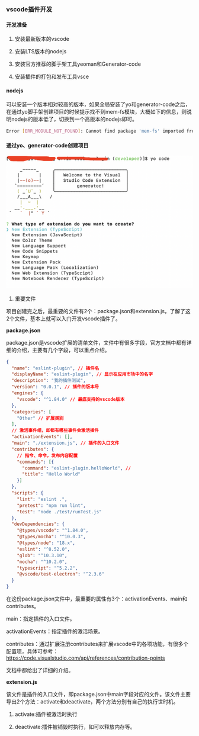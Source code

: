 ### vscode插件开发

#### 开发准备

1. 安装最新版本的vscode

2. 安装LTS版本的nodejs

3. 安装官方推荐的脚手架工具yeoman和Generator-code

4. 安装插件的打包和发布工具vsce

#### nodejs

可以安装一个版本相对较高的版本，如果全局安装了yo和generator-code之后，在通过yo脚手架创建项目的时候提示找不到mem-fs模块，大概如下的信息，则说明nodejs的版本低了，切换到一个高版本的nodejs即可。

```bash
Error [ERR_MODULE_NOT_FOUND]: Cannot find package 'mem-fs' imported from /Users/a58/.nvm/versions/node/v14.16.0/lib/node_modules/yo/node_modules/yeoman-environment/dist/environment-base.js
```

#### 通过yo、generator-code创建项目

![初始化项目](./images/i5.png)

1. 重要文件

项目创建完之后，最重要的文件有2个：package.json和extension.js，了解了这2个文件，基本上就可以入门开发vscode插件了。

**package.json**

package.json是vscode扩展的清单文件，文件中有很多字段，官方文档中都有详细的介绍，主要有几个字段，可以重点介绍。

```json
{
  "name": "eslint-plugin", // 插件名
  "displayName": "eslint-plugin", // 显示在应用市场中的名字
  "description": "我的插件测试",
  "version": "0.0.1", // 插件的版本号
  "engines": {
    "vscode": "^1.84.0" // 最底支持的vscode版本
  },
  "categories": [
    "Other" // 扩展类别
  ],
  // 激活事件组，即都有哪些事件会激活插件
  "activationEvents": [],
  "main": "./extension.js", // 插件的入口文件
  "contributes": {
    // 指令、命令，发布内容配置
    "commands": [{
      "command": "eslint-plugin.helloWorld", // 
      "title": "Hello World"
    }]
  },
  "scripts": {
    "lint": "eslint .",
    "pretest": "npm run lint",
    "test": "node ./test/runTest.js"
  },
  "devDependencies": {
    "@types/vscode": "^1.84.0",
    "@types/mocha": "^10.0.3",
    "@types/node": "18.x",
    "eslint": "^8.52.0",
    "glob": "^10.3.10",
    "mocha": "^10.2.0",
    "typescript": "^5.2.2",
    "@vscode/test-electron": "^2.3.6"
  }
}
```

在这份package.json文件中，最重要的属性有3个：activationEvents、main和contributes。

main：指定插件的入口文件。

activationEvents：指定插件的激活场景。

contributes：通过扩展注册contributes来扩展vscode中的各项功能，有很多个配置项，具体可参考：https://code.visualstudio.com/api/references/contribution-points

文档中都给出了详细的介绍。

**extension.js**

该文件是插件的入口文件，即package.json中main字段对应的文件。该文件主要导出2个方法：activate和deactivate，两个方法分别有自己的执行世时机。

1. activate:插件被激活时执行

2. deactivate:插件被销毁时执行，如可以释放内存等。